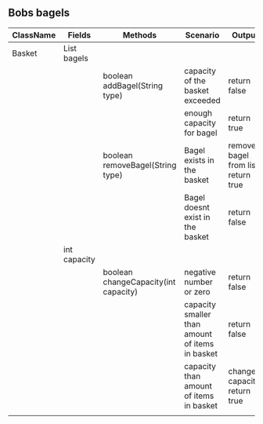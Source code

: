 ## Bobs bagels

| ClassName | Fields              | Methods                              | Scenario                                        | Output                               |
|-----------|---------------------|--------------------------------------|-------------------------------------------------|--------------------------------------|
| Basket    | List<String> bagels |                                      |                                                 |                                      |
|           |                     | boolean addBagel(String type)        | capacity of the basket exceeded                 | return false                         |
|           |                     |                                      | enough capacity for bagel                       | return true                          |
|           |                     | boolean removeBagel(String type)     | Bagel exists in the basket                      | removes bagel from list, return true |
|           |                     |                                      | Bagel doesnt exist in the basket                | return false                         |
|           | int capacity        |                                      |                                                 |                                      |
|           |                     | boolean changeCapacity(int capacity) | negative number or zero                         | return false                         |
|           |                     |                                      | capacity smaller than amount of items in basket | return false                         |
|           |                     |                                      | capacity than amount of items in basket         | change capacity, return true         |
|           |                     |                                      |                                                 |                                      |

